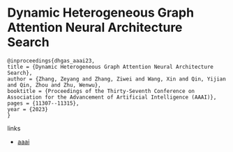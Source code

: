 # Dynamic Heterogeneous Graph Attention Neural Architecture Search

```
@inproceedings{dhgas_aaai23,
title = {Dynamic Heterogeneous Graph Attention Neural Architecture Search},
author = {Zhang, Zeyang and Zhang, Ziwei and Wang, Xin and Qin, Yijian and Qin, Zhou and Zhu, Wenwu},
booktitle = {Proceedings of the Thirty-Seventh Conference on Association for the Advancement of Artificial Intelligence (AAAI)},
pages = {11307--11315},
year = {2023}
}
```

links
- [aaai](https://ojs.aaai.org/index.php/AAAI/article/view/26338)
